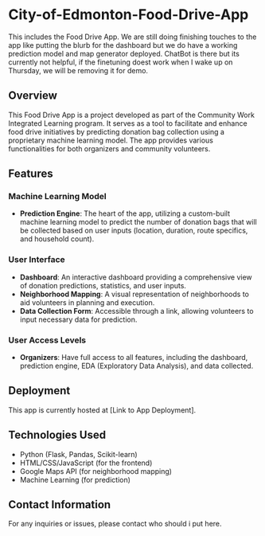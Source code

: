 # City-of-Edmonton-Food-Drive-App
This includes the Food Drive App. 
We are still doing finishing touches to the app like putting the blurb for the dashboard but we do have a working prediction model and map generator deployed. ChatBot is there but its currently not helpful, if the finetuning doest work when I wake up on Thursday, we will be removing it for demo.


## Overview
This Food Drive App is a project developed as part of the Community Work Integrated Learning program. It serves as a tool to facilitate and enhance food drive initiatives by predicting donation bag collection using a proprietary machine learning model. The app provides various functionalities for both organizers and community volunteers.

## Features

### Machine Learning Model
- **Prediction Engine**: The heart of the app, utilizing a custom-built machine learning model to predict the number of donation bags that will be collected based on user inputs (location, duration, route specifics, and household count).

### User Interface
- **Dashboard**: An interactive dashboard providing a comprehensive view of donation predictions, statistics, and user inputs.
- **Neighborhood Mapping**: A visual representation of neighborhoods to aid volunteers in planning and execution.
- **Data Collection Form**: Accessible through a link, allowing volunteers to input necessary data for prediction.

### User Access Levels
- **Organizers**: Have full access to all features, including the dashboard, prediction engine, EDA (Exploratory Data Analysis), and data collected.

## Deployment
This app is currently hosted at [Link to App Deployment].

## Technologies Used
- Python (Flask, Pandas, Scikit-learn)
- HTML/CSS/JavaScript (for the frontend)
- Google Maps API (for neighborhood mapping)
- Machine Learning (for prediction)

## Contact Information
For any inquiries or issues, please contact who should i put here.

